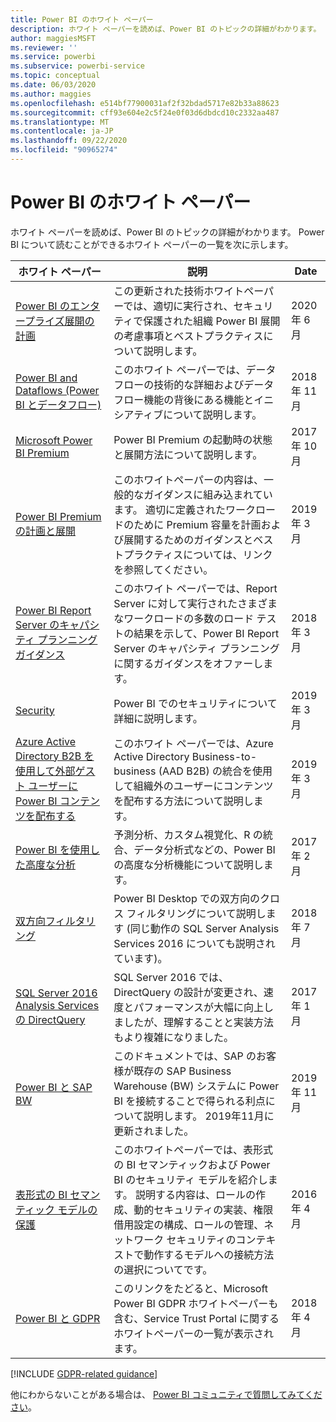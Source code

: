 ```yaml
---
title: Power BI のホワイト ペーパー
description: ホワイト ペーパーを読めば、Power BI のトピックの詳細がわかります。
author: maggiesMSFT
ms.reviewer: ''
ms.service: powerbi
ms.subservice: powerbi-service
ms.topic: conceptual
ms.date: 06/03/2020
ms.author: maggies
ms.openlocfilehash: e514bf77900031af2f32bdad5717e82b33a88623
ms.sourcegitcommit: cff93e604e2c5f24e0f03d6dbdcd10c2332aa487
ms.translationtype: MT
ms.contentlocale: ja-JP
ms.lasthandoff: 09/22/2020
ms.locfileid: "90965274"
---
```

# <a name="whitepapers-for-power-bi"></a>Power BI のホワイト ペーパー

ホワイト ペーパーを読めば、Power BI のトピックの詳細がわかります。 Power BI について読むことができるホワイト ペーパーの一覧を次に示します。

| ホワイト ペーパー | 説明 | Date |
| --- | --- | --- |
| [Power BI のエンタープライズ展開の計画](https://aka.ms/PBIEnterpriseDeploymentWP) |この更新された技術ホワイトペーパーでは、適切に実行され、セキュリティで保護された組織 Power BI 展開の考慮事項とベストプラクティスについて説明します。 | 2020 年 6 月 |
| [Power BI and Dataflows (Power BI とデータフロー)](https://go.microsoft.com/fwlink/?linkid=2034388&clcid=0x409)| このホワイト ペーパーでは、データフローの技術的な詳細およびデータフロー機能の背後にある機能とイニシアティブについて説明します。 | 2018 年 11 月 |
| [Microsoft Power BI Premium](https://aka.ms/pbipremiumwhitepaper) |Power BI Premium の起動時の状態と展開方法について説明します。 | 2017 年 10 月 |
| [Power BI Premium の計画と展開](whitepaper-powerbi-premium-deployment.md)| このホワイトペーパーの内容は、一般的なガイダンスに組み込まれています。 適切に定義されたワークロードのために Premium 容量を計画および展開するためのガイダンスとベストプラクティスについては、リンクを参照してください。| 2019 年 3 月 |
| [Power BI Report Server のキャパシティ プランニング ガイダンス](../report-server/capacity-planning.md) |このホワイト ペーパーでは、Report Server に対して実行されたさまざまなワークロードの多数のロード テストの結果を示して、Power BI Report Server のキャパシティ プランニングに関するガイダンスをオファーします。 | 2018 年 3 月 |
| [Security](../admin/service-admin-power-bi-security.md) |Power BI でのセキュリティについて詳細に説明します。 | 2019 年 3 月 |
| [Azure Active Directory B2B を使用して外部ゲスト ユーザーに Power BI コンテンツを配布する](../guidance/whitepaper-azure-b2b-power-bi.md)|このホワイト ペーパーでは、Azure Active Directory Business-to-business (AAD B2B) の統合を使用して組織外のユーザーにコンテンツを配布する方法について説明します。| 2019 年 3 月 |
| [Power BI を使用した高度な分析](https://info.microsoft.com/advanced-analytics-with-power-bi.html?Is=Website) |予測分析、カスタム視覚化、R の統合、データ分析式などの、Power BI の高度な分析機能について説明します。 | 2017 年 2 月 |
| [双方向フィルタリング](../transform-model/desktop-bidirectional-filtering.md) |Power BI Desktop での双方向のクロス フィルタリングについて説明します (同じ動作の SQL Server Analysis Services 2016 についても説明されています)。 | 2018 年 7 月 |
| [SQL Server 2016 Analysis Services の DirectQuery](/archive/blogs/analysisservices/directquery-in-sql-server-2016-analysis-services-whitepaper) |SQL Server 2016 では、DirectQuery の設計が変更され、速度とパフォーマンスが大幅に向上しましたが、理解することと実装方法もより複雑になりました。 | 2017 年 1 月 |
| [Power BI と SAP BW](https://aka.ms/powerbiandsapbw)| このドキュメントでは、SAP のお客様が既存の SAP Business Warehouse (BW) システムに Power BI を接続することで得られる利点について説明します。 2019年11月に更新されました。| 2019 年 11 月 |
| [表形式の BI セマンティック モデルの保護](https://download.microsoft.com/download/D/2/0/D20E1C5F-72EA-4505-9F26-FEF9550EFD44/Securing%20the%20Tabular%20BI%20Semantic%20Model.docx) |このホワイトペーパーでは、表形式の BI セマンティックおよび Power BI のセキュリティ モデルを紹介します。 説明する内容は、ロールの作成、動的セキュリティの実装、権限借用設定の構成、ロールの管理、ネットワーク セキュリティのコンテキストで動作するモデルへの接続方法の選択についてです。 | 2016 年 4 月 |
| [Power BI と GDPR](https://aka.ms/power-bi-gdpr-whitepaper)| このリンクをたどると、Microsoft Power BI GDPR ホワイトペーパーも含む、Service Trust Portal に関するホワイトペーパーの一覧が表示されます。 | 2018 年 4 月 |

[!INCLUDE [GDPR-related guidance](../includes/gdpr-hybrid-note.md)]

他にわからないことがある場合は、 [Power BI コミュニティで質問してみてください](https://community.powerbi.com/)。